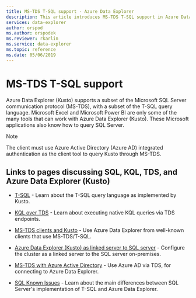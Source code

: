 ```yaml
---
title: MS-TDS T-SQL support - Azure Data Explorer
description: This article introduces MS-TDS T-SQL support in Azure Data Explorer.
services: data-explorer
author: orspod
ms.author: orspodek
ms.reviewer: rkarlin
ms.service: data-explorer
ms.topic: reference
ms.date: 05/06/2019
---
```

# MS-TDS T-SQL support

Azure Data Explorer (Kusto) supports a subset of the Microsoft SQL Server communication protocol (MS-TDS),
with a subset of the T-SQL query language. Microsoft Excel and Microsoft Power BI are only some of the many tools that can work with Azure Data Explorer (Kusto). These Microsoft applications also know how to query SQL Server.

> [!NOTE]
> The client must use Azure Active Directory (Azure AD) integrated authentication as the client tool to query Kusto through MS-TDS.

## Links to pages discussing SQL, KQL, TDS, and Azure Data Explorer (Kusto)


* [T-SQL](./t-sql.md) - Learn about the T-SQL query language as implemented by Kusto. 

* [KQL over TDS](./tdskql.md) - Learn about executing native KQL queries via TDS endpoints.

* [MS-TDS clients and Kusto](./clients.md) - Use Azure Data Explorer from well-known clients that use MS-TDS/T-SQL.

* [Azure Data Explorer (Kusto) as linked server to SQL server](./linkedserver.md) - Configure the cluster as a linked server to the SQL server on-premises. 

* [MS-TDS with Azure Active Directory](./aad.md) - Use Azure AD via TDS, for connecting to Azure Data Explorer.

* [SQL Known Issues](./sqlknownissues.md) - Learn about the main differences between SQL Server's implementation of T-SQL and Azure Data Explorer.
